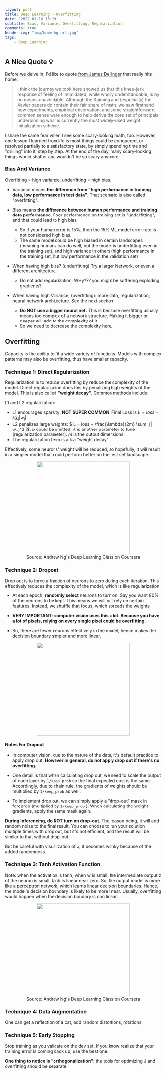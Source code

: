 ```yaml
---
layout: post
title: Deep Learning - Overfitting
date: '2022-01-16 13:19'
subtitle: Bias, Variance, Overfitting, Regularization
comments: true
header-img: "img/home-bg-art.jpg"
tags:
    - Deep Learning
---
```



## A Nice Quote 💡

Before we delve in, I'd like to quote [from James Dellinger](https://towardsdatascience.com/weight-initialization-in-neural-networks-a-journey-from-the-basics-to-kaiming-954fb9b47c79) that really hits home: 

> I think the journey we took here showed us that this knee-jerk response of feeling of intimidated, while wholly understandable, is by no means unavoidable. Although the Kaiming and (especially) the Xavier papers do contain their fair share of math, we saw firsthand how experiments, empirical observation, and some straightforward common sense were enough to help derive the core set of principals underpinning what is currently the most widely-used weight initialization scheme.

I share the same fear when I see some scary-looking math, too. However, one lesson I learned from life is most things could be conquered, or resolved partially to a satisfactory state, by simply spending time and "drilling" into it, step by step. At the end of the day, many scary-looking things would shatter and wouldn't be so scary anymore.

### Bias And Variance

Overfitting = high variance, underfitting = high bias.

- Variance means **the difference from "high performance in training data, low performance in test data"**. That scenario is also called "overfitting".
- Bias means **the difference between human performance and training data performance**. Poor performance on training set is "underfitting", and that could lead to high bias
    - So if your human error is 15%, then the 15% ML model error rate is not considered high bias.
    - The same model could be high biased in certain landscapes (meaning humans can do well, but the model is underfitting even in the training set), and high variance in others (high performance in the training set, but low performance in the validation set)

- When having high bias? (underfitting) Try a larger Network, or even a different architecture.
    - Do not add regularization. WHy??? you might be suffering exploding gradients?


- When having high Variance, (overfitting): more data, regularization, neural network architecture. See the next section
    - **Do NOT use a bigger neural net.** This is because overfitting usually means too complex of a network structure. Making it bigger or deeper will add to the complexity of it.
    - So we need to decrease the complexity here.

## Overfitting

Capacity is the ability to fit a wide variety of functions. Models with complex patterns may also be overfitting, thus have smaller capacity.

### Technique 1: Direct Regularization

Regularization is to reduce overfitting by reduce the complexity of the model. Direct regularization does this by penalizing high weights of the model. This is also called **"weight decay"**. Common methods include:

L1 and L2 regularization:

- L1 encourages sparsity: **NOT SUPER COMMON**. Final Loss is  $L = loss + \lambda \sum_j | w_j |$
- L2 penalizes large weights: $ L = loss + \frac{\lambda}{2m} \sum_j | w_j^2 |$. $b$ could be omitted. $\lambda$ is another parameter to tune (regularization parameter). $m$ is the output dimensions.
- The regularization term is a.k.a "weight decay"

Effectively, some neurons' weight will be reduced, so hopefully, it will result in a simpler model that could perform better on the test set landscape.

<div style="text-align: center;">
<p align="center">
    <figure>
        <img src="https://github.com/user-attachments/assets/d832260c-662a-41aa-8140-4b4c99b77753" height="300" alt=""/>
        <figcaption>Source: Andrew Ng's Deep Learning Class on Coursera</figcaption>
    </figure>
</p>
</div>

### Technique 2: Dropout

Drop out is to force a fraction of neurons to zero during each iteration. This effectively reduces the complexity of the model, which is like regularization.

- At each epoch, **randomly select** neurons to turn on. Say you want 80% of the neurons to be kept. This means we will not rely on certain features. Instead, we shuffle that focus, which spreads the weights
- **VERY IMPORTANT**: **computer vision uses this a lot. Because you have a lot of pixels, relying on every single pixel could be overfitting.**

- So, there are fewer neurons effectively in the model, hence makes the decision boundary simpler and more linear.

<div style="text-align: center;">
<p align="center">
    <figure>
        <img src="https://github.com/user-attachments/assets/e9404d42-64ee-40f7-a949-e140db824006" height="300" alt=""/>
    </figure>
</p>
</div>

#### Notes For Dropout

- In computer vision, due to the nature of the data, it's default practice to apply drop out. **However in general, do not apply drop out if there's no overfitting.**

- One detail is that when calculating drop out, we need to scale the output of each layer by `1/keep_prob` so the final expected cost is the same. Accordingly, due to chain rule, the gradients of weights should be multiplied by `1/keep_prob` as well.

- To implement drop out, we can simply apply a "drop-out" mask in foreprop (multiplied by `1/keep_prob` ). When calculating the weight gradients, apply the same mask again. 

**During Inferencing, do NOT turn on drop-out**. The reason being, it will add random noise to the final result. You can choose to run your solution multiple times with drop out, but it's not efficient, and the result will be similar to that without drop-out.

But be careful with visualization of $J$, it becomes wonky because of the added randomness.

### Technique 3: Tanh Activation Function

Note: when the activation is tanh, when w is small, the intermediate output z of the neuron is small. tanh is linear near zero. So, the output model is more like a perceptron network, which learns linear decision boundaries. Hence, the model's decision boundary is likely to be more linear. Usually, overfitting would happen when the decision boudary is non linear.

<div style="text-align: center;">
<p align="center">
    <figure>
        <img src="https://github.com/user-attachments/assets/63808479-fa3c-4cbb-a5c4-7691587e5e06" height="300" alt=""/>
        <figcaption>Source: Andrew Ng's Deep Learning Class on Coursera</figcaption>
    </figure>
</p>
</div>

### Technique 4: Data Augmentation

One can get a reflection of a cat, add random distortions, rotations,

### Technique 5: Early Stopping

Stop training as you validate on the dev set. If you know realize that your training error is coming back up, use the best one.

**One thing to notice is "orthogonalization"**: the tools for optimizing J and overfitting should be separate.
